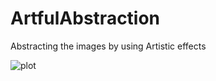 # ArtfulAbstraction
Abstracting the images by using Artistic effects


![plot](./ArtfulAbstraction/plot.png)

